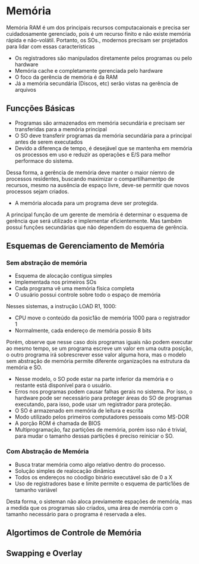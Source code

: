 # Memória

Memória RAM é um dos principais recursos computacaionais e precisa ser cuidadosamente gerenciado, pois é um recurso finito e não existe memória rápida e não-volátil. Portanto, os SOs., modernos precisam ser projetados para lidar com essas características

- Os registradores são manipulados diretamente pelos programas ou pelo hardware
- Memória cache e completamente gerenciada pelo hardware
- O foco da gerência de memória é da RAM
- Já a memória secundária (Discos, etc) serão vistas na gerência de arquivos 

## Funcções Básicas

- Programas são armazenados em memória secundária e precisam ser transferidas para a memória principal
- O SO deve transferir programas da memória secundária para a principal antes de serem executados
- Devido a diferença de tempo, é desejável que se mantenha em memória os processos em uso e reduzir as operações e E/S para melhor performace do sistema.

Dessa forma, a gerência de memória deve manter o maior níemro de processos residentes, buscando maximizar o compartilhamentpo de recursos, mesmo na ausência de espaço livre, deve-se permitir que novos processos sejam criados.

- A memória alocada para um programa deve ser protegida.

A principal função de um gerente de memória é determinar o esquema de gerência que será utilizado e implementar eficientemente. Mas também possui funções secundárias que não dependem do esquema de gerência.


## Esquemas de Gerenciamento de Memória 

### Sem abstração de memória

- Esquema de alocação contígua simples
- Implementada nos primeiros SOs
- Cada programa vê uma memória física completa
- O usuário possui controle sobre todo o espaço de memória

Nesses sistemas, a instrução LOAD R1, 1000:

- CPU move o conteúdo da posic1ão de memória 1000 para o registrador 1
- Normalmente, cada endereço de memória possio 8 bits

Porém, observe que nesse caso dois programas iguais não podem executar ao mesmo tempo, se um programa escreve um valor em uma outra posição, o outro programa irá sobrescrever esse valor alguma hora, mas o modelo sem abstração de memória permite diferente organizações na estrutura da memória e SO.

- Nesse modelo, o SO pode estar na parte inferior da memória e o restante está disponível para o usuário.
- Erros nos programas podem causar falhas gerais no sistema. Por isso, o hardware pode ser necessário para proteger áreas do SO de programas executando, para isso, pode usar um registrador para proteção.
- O SO é armazenado em memória de leitura e escrita
- Modo utilizado pelos primeiros computadores pessoais como MS-DOR
- A porção ROM é chamada de BIOS
- Multiprogramação, faz partições de memória, porém isso não é trivial, para mudar o tamanho dessas partições é preciso reiniciar o SO.

### Com Abstração de Memória

- Busca tratar memória como algo relativo dentro do processo.
- Solução simples de realocação dinâmica
- Todos os endereços no cóodigo binário executável são de 0 a X
- Uso de registradores base e limite permite o esquema de partic1ões de tamanho variável

Desta forma, o sisteman não aloca previamente espações de memória, mas a medida que os programas são criados, uma área de memória com o tamanho necessário para o programa é reservada a eles.

## Algortimos de Controle de Memória




## Swapping e Overlay